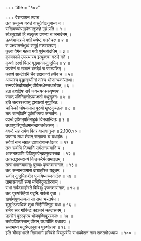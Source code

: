 +++
title = "१००"

+++
वैशम्पायन उवाच  
ततः सम्पूज्य गरुडं वासुदेवोऽनुमान्य च ।  
सखिवच्चोपगृह्यैनमनुजज्ञे गृहं प्रति ॥ १ ॥  
सोऽनुज्ञातो हि सत्कृत्य प्रणम्य च जनार्दनम् ।  
ऊर्ध्वमाचक्रमे पक्षी यथेष्टं गगनेचरः ॥ २ ॥  
स पक्षवातसंक्षुब्धं समुद्रं मकरालयम् ।  
कृत्वा वेगेन महता ययौ पूर्वमहोदधिम् ॥ ३ ॥  
कृत्यकाले उपस्थास्य इत्युक्त्वा गरुडे गते ।  
कृष्णो ददर्श पितरं वृद्धमानकदुन्दुभिम् ॥ ४ ॥  
उग्रसेनं च राजानं बलदेवं च सात्यकिम् ।  
काश्यं सान्दीपनिं चैव ब्रह्मगार्ग्यं तथैव च ॥ ५॥  
अन्यांश्च वृद्धान्वृष्णीनां तांश्च भोजान्धकांस्तथा।  
रत्नप्रवेकैर्दाशार्हान् वीर्यलब्धैस्तथार्चयत् ॥ ६ ॥  
हता ब्रह्मद्विषः सर्वे जयन्त्यन्धकवृष्णयः ।  
रणात् प्रतिनिवृत्तोऽयमक्षतो मधुसूदनः ॥ ७ ॥  
इति चत्वररथ्यासु द्वारवत्यां सुपूजितः ।  
चाक्रिको घोषयामास पुरुषो मृष्टकुण्डलः ॥ ८ ॥  
ततः सान्दीपनिं पूर्वमभिगम्य जनार्दनः ।  
ववन्दे वृष्णिनृपतिमाहुकं विनयान्वितः ॥ ९ ॥  
तथाश्रुपरिपूर्णाक्षमानन्दागतचेतसम् ।  
ववन्दे सह रामेण पितरं वासवानुजः ॥ 2.100.१० ॥  
उपगम्य तथा शेषान् सत्कृत्य च यथार्हतः ।  
सर्वेषां नाम जग्राह दाशार्हाणामधोक्षजः ॥ ११ ॥  
ततः सर्वाणि दिव्यानि सर्वरत्नमयानि च ।  
आसनाग्र्याणि विविशुरुपेन्द्रप्रमुखास्तदा ॥ १२ ॥  
ततस्तद्धनमक्षय्यं किङ्करैर्यत्समाहृतम् ।  
तत्सभामानयामासुः पुरुषाः कृष्णशासनात् ॥ १३॥  
ततः सम्मानयामास दाशार्हांश्च यदूत्तमः ।  
सर्वान् दुन्दुभिशब्देन पूजयिष्यञ्जनार्दनः ॥ १४ ॥  
तामासनवतीं रम्यां मणिविद्रुमतोरणाम् ।  
सभां सर्वदशार्हास्ते विविशुः कृष्णशासनात् ॥ १५ ॥  
ततः पुरुषसिंहैर्या यदुभिः सर्वतो वृता ।  
खर्वार्थगुणसम्पन्ना सा सभा भरतर्षभ ।  
शुशुभेऽभ्यधिकं शुभ्रा सिंहैर्गिरिगुहा यथा ॥ १६ ॥  
रामेण सह गोविन्दः काञ्चनं महदासनम् ।  
उग्रसेनं पुरस्कृत्य भोजवृष्णिपुरस्कतः ॥ १७ ॥  
तत्रोपविष्टांस्तान् वीरान् यथाप्रीति यथावयः ।  
समाभाष्य यदुश्रेष्ठानुवाच पुरुषोत्तमः ॥ १८ ॥  
इति श्रीमहाभारते खिलभागे हरिवंशे विष्णुपर्वणि सभाप्रवेशनं नाम शततमोऽध्यायः ॥ १०० ॥